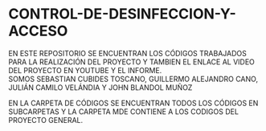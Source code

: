 # CONTROL-DE-DESINFECCION-Y-ACCESO
EN ESTE REPOSITORIO SE ENCUENTRAN LOS CÓDIGOS TRABAJADOS PARA LA REALIZACIÓN DEL PROYECTO Y TAMBIEN EL ENLACE AL VIDEO DEL PROYECTO EN YOUTUBE Y EL INFORME.  
SOMOS SEBASTIAN CUBIDES TOSCANO, GUILLERMO ALEJANDRO CANO, JULIÁN CAMILO VELÁNDIA Y JOHN BLANDOL MUÑOZ

EN LA CARPETA DE CÓDIGOS SE ENCUENTRAN TODOS LOS CÓDIGOS EN SUBCARPETAS Y LA CARPETA MDE CONTIENE A LOS CODIGOS DEL PROYECTO GENERAL.
